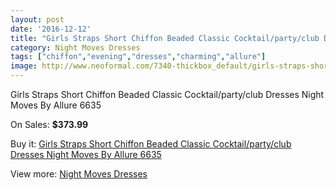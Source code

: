 ```yaml
---
layout: post
date: '2016-12-12'
title: "Girls Straps Short Chiffon Beaded Classic Cocktail/party/club Dresses Night Moves By Allure 6635"
category: Night Moves Dresses
tags: ["chiffon","evening","dresses","charming","allure"]
image: http://www.neoformal.com/7340-thickbox_default/girls-straps-short-chiffon-beaded-classic-cocktail-party-club-dresses-night-moves-by-allure-6635.jpg
---
```

Girls Straps Short Chiffon Beaded Classic Cocktail/party/club Dresses Night Moves By Allure 6635

On Sales: **$373.99**
<a href="https://www.neoformal.com/en/night-moves-dresses/2610-girls-straps-short-chiffon-beaded-classic-cocktail-party-club-dresses-night-moves-by-allure-6635.html"><amp-img layout="responsive" width="600" height="600" src="//www.neoformal.com/7340-thickbox_default/girls-straps-short-chiffon-beaded-classic-cocktail-party-club-dresses-night-moves-by-allure-6635.jpg" alt="Girls Straps Short Chiffon Beaded Classic Cocktail/party/club Dresses Night Moves By Allure 6635 0" /></a>
<a href="https://www.neoformal.com/en/night-moves-dresses/2610-girls-straps-short-chiffon-beaded-classic-cocktail-party-club-dresses-night-moves-by-allure-6635.html"><amp-img layout="responsive" width="600" height="600" src="//www.neoformal.com/7344-thickbox_default/girls-straps-short-chiffon-beaded-classic-cocktail-party-club-dresses-night-moves-by-allure-6635.jpg" alt="Girls Straps Short Chiffon Beaded Classic Cocktail/party/club Dresses Night Moves By Allure 6635 1" /></a>
<a href="https://www.neoformal.com/en/night-moves-dresses/2610-girls-straps-short-chiffon-beaded-classic-cocktail-party-club-dresses-night-moves-by-allure-6635.html"><amp-img layout="responsive" width="600" height="600" src="//www.neoformal.com/7343-thickbox_default/girls-straps-short-chiffon-beaded-classic-cocktail-party-club-dresses-night-moves-by-allure-6635.jpg" alt="Girls Straps Short Chiffon Beaded Classic Cocktail/party/club Dresses Night Moves By Allure 6635 2" /></a>
<a href="https://www.neoformal.com/en/night-moves-dresses/2610-girls-straps-short-chiffon-beaded-classic-cocktail-party-club-dresses-night-moves-by-allure-6635.html"><amp-img layout="responsive" width="600" height="600" src="//www.neoformal.com/7342-thickbox_default/girls-straps-short-chiffon-beaded-classic-cocktail-party-club-dresses-night-moves-by-allure-6635.jpg" alt="Girls Straps Short Chiffon Beaded Classic Cocktail/party/club Dresses Night Moves By Allure 6635 3" /></a>
<a href="https://www.neoformal.com/en/night-moves-dresses/2610-girls-straps-short-chiffon-beaded-classic-cocktail-party-club-dresses-night-moves-by-allure-6635.html"><amp-img layout="responsive" width="600" height="600" src="//www.neoformal.com/7341-thickbox_default/girls-straps-short-chiffon-beaded-classic-cocktail-party-club-dresses-night-moves-by-allure-6635.jpg" alt="Girls Straps Short Chiffon Beaded Classic Cocktail/party/club Dresses Night Moves By Allure 6635 4" /></a>

Buy it: [Girls Straps Short Chiffon Beaded Classic Cocktail/party/club Dresses Night Moves By Allure 6635](https://www.neoformal.com/en/night-moves-dresses/2610-girls-straps-short-chiffon-beaded-classic-cocktail-party-club-dresses-night-moves-by-allure-6635.html "Girls Straps Short Chiffon Beaded Classic Cocktail/party/club Dresses Night Moves By Allure 6635")

View more: [Night Moves Dresses](https://www.neoformal.com/en/23-night-moves-dresses "Night Moves Dresses")